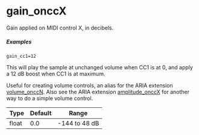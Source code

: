 # gain_onccX

Gain applied on MIDI control X, in decibels.

##### Examples

```
gain_cc1=12
```

This will play the sample at unchanged volume when CC1 is at 0,
and apply a 12 dB boost when CC1 is at maximum.

Useful for creating volume controls, an alias for the ARIA extension
[volume_onccN](/opcodes/aria/volume_onccN). Also see the ARIA extension
[amplitude_onccX](/opcodes/aria/amplitude_onccX) for another way
to do a simple volume control.

| Type  | Default | Range         |
| ---   | ---     | ---           |
| float | 0.0     | -144 to 48 dB |
